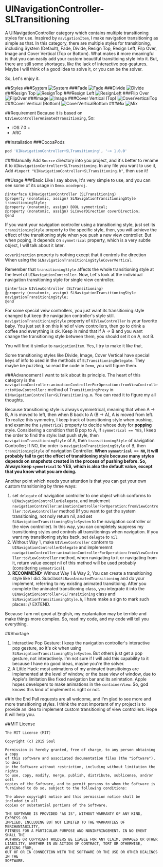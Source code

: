 # UINavigationController-SLTransitioning
A UINavigationController category which contains multiple transitioning styles for use. Inspired by `navigationItem`, I make navigation transitioning as simple as that. In this category, there are multiple styles for transitioning, including System (Default), Fade, Divide, Resign Top, Resign Left, Filp Over, Image and Cover Vertical (Top or Bottom). What makes it more meaningful is that you can easily add your custom beautiful transitioing style into it. But, there are still some shortages, like the lack of interactive pop geatures. Maybe I will think of a good idea to solve it, or you can be the solver.

So, Let's enjoy it.

##Styles
###System
![System](Gifs/System.gif)
###Fade
![Fade](Gifs/Fade.gif)
###Divide
![Divide](Gifs/Divide.gif)
###Resign Top
![ResignTop](Gifs/ResignTop.gif)
###Resign Left
![ResignLeft](Gifs/ResignLeft.gif)
###Flip Over
![FlipOver](Gifs/FlipOver.gif)
###Image
![Image](Gifs/Image.gif)
###Cover Vertical (Top)
![CoverVerticalTop](Gifs/CoverVerticalTop.gif)
###Cover Vertical (Bottom)
![CoverVerticalBottom](Gifs/CoverVerticalBottom.gif)
###*Mix*
![Mix](Gifs/Mix.gif)

##Requirement
Because it is based on `UIViewControllerAnimatedTransitioning`, So:

- iOS 7.0 +
- ARC 

##Installation
###CocoaPods
```ruby
pod 'UINavigationController+SLTransitioning', '~> 1.0.0'
```
###Manually
Add `Source` directory into you project, and it's better to rename it to `UINavigationController+SLTransitioning`. In any file you want to use it, Add `#import "UINavigationController+SLTransitioning.h"`, then use it!

##Usage
###Basic
Like I say above, It's very simple to use, and you can see some of its usage in `Demo.xcodeproj`.

```objc
@interface UINavigationController (SLTransitioning)
@property (nonatomic, assign) SLNavigationTransitioningStyle transitioningStyle;
@property (nonatomic, assign) BOOL symmetrical;
@property (nonatomic, assign) SLCoverDirection coverDirection;
@end
```

If you want your navigation controller using a transitioning style, just set its `transitioningStyle` property to the specific style, then, you will achieve the effect of the transitioning style when you push a new view controller. But when poping, it depends on `symmetrical` property, which is a very subtle object, I will talk about it later.

`coverDirection` property is nothing except that it controls the direction When using the `SLNavigationTransitioningStyleCoverVertical`.

Remember that `transitioningStyle` affects the whole transitioning style at the level of `UINavigationController`. Now, Let's look at the individual navigation transitioning style for single view controller.

```objc
@interface UIViewController (SLTransitioning)
@property (nonatomic, assign) SLNavigationTransitioningStyle navigationTransitioningStyle;
@end
```

For some special veiw controllers, you just want its transitioning style changed but keep the navigation controller's style still. `navigationTransitioningStyle` property of `UIViewController` is your favorite baby. You just set it on this kind of view controllers, then go to drink a coffee and everything is ok. Keep in mind that  if A -> B and you want change the transitioning style between them, you should set it on A, not B. 

You will find it similar to `navigationItem`. Yes, I try to make it like that. 

Some transitioning styles like Divide, Image, Cover Vertical have special keys of info to used in the methods of `SLTransitioningDelegate`. They maybe be puzzling, so read the code in `Demo`, you will figure them.

###Advancement
I want to talk about its principle. The heart of this category is the `navigationController:animationControllerForOperation:fromViewController:toViewController:` method of `TransitioningProxy` in `UINavigationController+SLTransitioning.m`. You can read it to figure my all thoughts.

Because transitioning style is always symmetrical, meaning that when A -> B, A is moved to left, then when B back to A (B -> A), A is moved from left. To realize this symmetry, I keep track of transitioning style when pushing, and examine the `symmetrical` property to decide whose duty for **popping** style. Considering a condition that B pop to A, If `symmetrical == YES`, I keep the order to find the style: last push style, then `navigationTransitioningStyle` of A, then `transitioningStyle` of navigation Controller; If NO, the order is `navigationTransitioningStyle` of B, then `transitioningStyle` of navigation Controller. **When `symmetrical == NO`, it will probably fail to get the effect of transitioning style because many styles depends on snapshots created in the process of pushing before. So, Always keep `symmetrical` to YES, which is also the default value, except that you know what you are doing.**

Another point which needs your attention is that you can get your own custom transitioning by three ways:

1. set `delegate` of navigation controller to one object which conforms to `UINaivgationControllerDelegate`, and implement `navigationController:animationControllerForOperation:fromViewController:toViewController` method (If you want to get the system transitioning, not noly return nil, and set `SLNavigationTransitioningStyleSystem` to the navigation controller or the view controller). In this way, you can completely suppress my transitioning styles and controls all transitionings when navigation. If you want my transitioning styles back, set `delegte` to `nil`.
2. Without Way 1, make `UIViewController` conform to `UINavigationControllerDelegate` and implememnt `navigationController:animationControllerForOperation:fromViewController:toViewController` method, when navigating to it or navigating from it, return value except nil of this method will be used probably (considering `symmetrical`).
3. **RECOMMEND:** Without Way 1 & Way 2, You can create a transitioning style like I did. Subclass`SLBaseAnimatedTransitioning` and do your implement, referring to my existing animated transitioing. After you complete the animated transitioning class, you integrate it into the `UINavigationController+SLTransitioning` class and `SLNavigationTransitioningStyle.h`, I have make a sign to mark such places: // EXTEND. 

Because I am not good at English, my explantation may be terrible and make things more complex. So, read my code, and my code will tell you everything.

##Shortage
1. Interactive Pop Gesture: I keep the navigation controller's interactive pop gesture, so it's ok when using `SLNavigationTransitioningStyleSystem`. But others just get a pop gesture, not interactively. I'm not sure if I will add this capability to it because I have no good ideas, maybe you're the solver.
2. A Little Hack: most animations of my animated transitioings are implemented at the level of window, or the base view of window, due to Apple's limitation like fixed navigation bar and its animtation. Apple hopes developers to make animations in the `containerView`. So, god knows this kind of implement is right or not.

##In the End
Pull requests are all welcome, and I'm glad to see more and more transitioning styles. I think the most important of my project is to provide an idea to implement custom transitioning of view controllers. Hope it will help you.

##MIT License
```
The MIT License (MIT)

Copyright (c) 2015 Soul

Permission is hereby granted, free of charge, to any person obtaining a copy
of this software and associated documentation files (the "Software"), to deal
in the Software without restriction, including without limitation the rights
to use, copy, modify, merge, publish, distribute, sublicense, and/or sell
copies of the Software, and to permit persons to whom the Software is
furnished to do so, subject to the following conditions:

The above copyright notice and this permission notice shall be included in all
copies or substantial portions of the Software.

THE SOFTWARE IS PROVIDED "AS IS", WITHOUT WARRANTY OF ANY KIND, EXPRESS OR
IMPLIED, INCLUDING BUT NOT LIMITED TO THE WARRANTIES OF MERCHANTABILITY,
FITNESS FOR A PARTICULAR PURPOSE AND NONINFRINGEMENT. IN NO EVENT SHALL THE
AUTHORS OR COPYRIGHT HOLDERS BE LIABLE FOR ANY CLAIM, DAMAGES OR OTHER
LIABILITY, WHETHER IN AN ACTION OF CONTRACT, TORT OR OTHERWISE, ARISING FROM,
OUT OF OR IN CONNECTION WITH THE SOFTWARE OR THE USE OR OTHER DEALINGS IN THE
SOFTWARE.
```